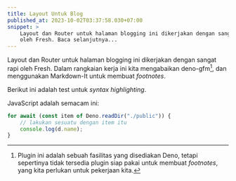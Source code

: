```yaml
---
title: Layout Untuk Blog
published_at: 2023-10-02T03:37:58.030+07:00
snippet: >
    Layout dan Router untuk halaman blogging ini dikerjakan dengan sangat rapi
    oleh Fresh. Baca selanjutnya...
---
```


Layout dan Router untuk halaman blogging ini dikerjakan dengan sangat rapi 
oleh Fresh. Dalam rangkaian kerja ini kita mengabaikan deno-gfm[^deno-gfm], dan 
menggunakan Markdown-It untuk membuat _footnotes_.

Berikut ini adalah test untuk _syntax highlighting_.

JavaScript adalah semacam ini:

```js
for await (const item of Deno.readDir("./public")) { 
    // lakukan sesuatu dengan item itu 
    console.log(d.name);
} 
```

[^deno-gfm]: Plugin ini adalah sebuah fasilitas yang disediakan Deno, tetapi sepertinya
    tidak tersedia plugin siap pakai untuk membuat _footnotes_, yang kita perlukan untuk
    pekerjaan kita.

